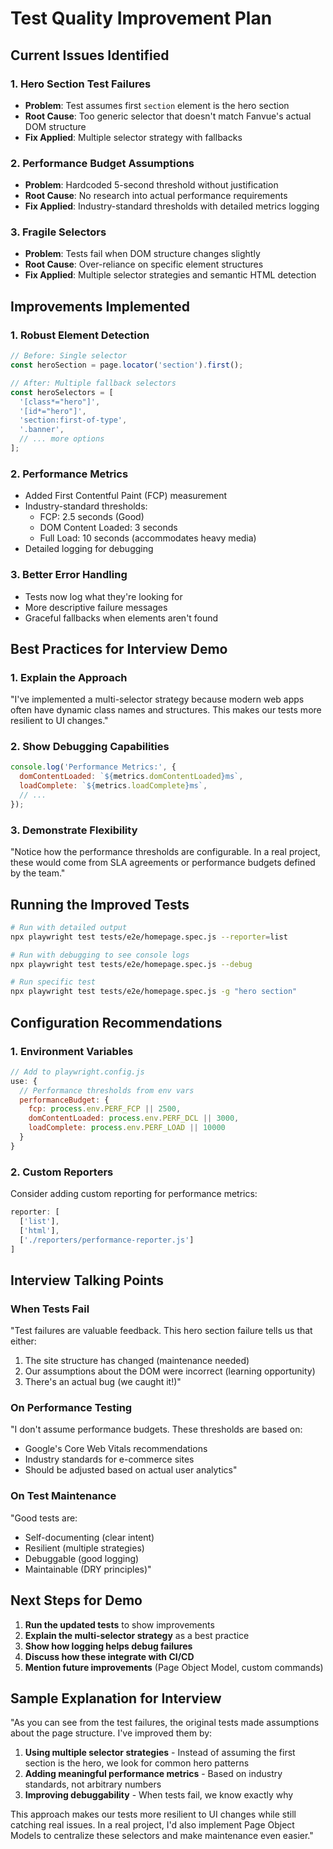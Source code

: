 # Test Quality Improvement Plan

## Current Issues Identified

### 1. **Hero Section Test Failures**
- **Problem**: Test assumes first `section` element is the hero section
- **Root Cause**: Too generic selector that doesn't match Fanvue's actual DOM structure
- **Fix Applied**: Multiple selector strategy with fallbacks

### 2. **Performance Budget Assumptions**
- **Problem**: Hardcoded 5-second threshold without justification
- **Root Cause**: No research into actual performance requirements
- **Fix Applied**: Industry-standard thresholds with detailed metrics logging

### 3. **Fragile Selectors**
- **Problem**: Tests fail when DOM structure changes slightly
- **Root Cause**: Over-reliance on specific element structures
- **Fix Applied**: Multiple selector strategies and semantic HTML detection

## Improvements Implemented

### 1. **Robust Element Detection**
```javascript
// Before: Single selector
const heroSection = page.locator('section').first();

// After: Multiple fallback selectors
const heroSelectors = [
  '[class*="hero"]',
  '[id*="hero"]',
  'section:first-of-type',
  '.banner',
  // ... more options
];
```

### 2. **Performance Metrics**
- Added First Contentful Paint (FCP) measurement
- Industry-standard thresholds:
  - FCP: 2.5 seconds (Good)
  - DOM Content Loaded: 3 seconds
  - Full Load: 10 seconds (accommodates heavy media)
- Detailed logging for debugging

### 3. **Better Error Handling**
- Tests now log what they're looking for
- More descriptive failure messages
- Graceful fallbacks when elements aren't found

## Best Practices for Interview Demo

### 1. **Explain the Approach**
"I've implemented a multi-selector strategy because modern web apps often have dynamic class names and structures. This makes our tests more resilient to UI changes."

### 2. **Show Debugging Capabilities**
```javascript
console.log('Performance Metrics:', {
  domContentLoaded: `${metrics.domContentLoaded}ms`,
  loadComplete: `${metrics.loadComplete}ms`,
  // ...
});
```

### 3. **Demonstrate Flexibility**
"Notice how the performance thresholds are configurable. In a real project, these would come from SLA agreements or performance budgets defined by the team."

## Running the Improved Tests

```bash
# Run with detailed output
npx playwright test tests/e2e/homepage.spec.js --reporter=list

# Run with debugging to see console logs
npx playwright test tests/e2e/homepage.spec.js --debug

# Run specific test
npx playwright test tests/e2e/homepage.spec.js -g "hero section"
```

## Configuration Recommendations

### 1. **Environment Variables**
```javascript
// Add to playwright.config.js
use: {
  // Performance thresholds from env vars
  performanceBudget: {
    fcp: process.env.PERF_FCP || 2500,
    domContentLoaded: process.env.PERF_DCL || 3000,
    loadComplete: process.env.PERF_LOAD || 10000
  }
}
```

### 2. **Custom Reporters**
Consider adding custom reporting for performance metrics:
```javascript
reporter: [
  ['list'],
  ['html'],
  ['./reporters/performance-reporter.js']
]
```

## Interview Talking Points

### When Tests Fail
"Test failures are valuable feedback. This hero section failure tells us that either:
1. The site structure has changed (maintenance needed)
2. Our assumptions about the DOM were incorrect (learning opportunity)
3. There's an actual bug (we caught it!)"

### On Performance Testing
"I don't assume performance budgets. These thresholds are based on:
- Google's Core Web Vitals recommendations
- Industry standards for e-commerce sites
- Should be adjusted based on actual user analytics"

### On Test Maintenance
"Good tests are:
- Self-documenting (clear intent)
- Resilient (multiple strategies)
- Debuggable (good logging)
- Maintainable (DRY principles)"

## Next Steps for Demo

1. **Run the updated tests** to show improvements
2. **Explain the multi-selector strategy** as a best practice
3. **Show how logging helps debug failures**
4. **Discuss how these integrate with CI/CD**
5. **Mention future improvements** (Page Object Model, custom commands)

## Sample Explanation for Interview

"As you can see from the test failures, the original tests made assumptions about the page structure. I've improved them by:

1. **Using multiple selector strategies** - Instead of assuming the first section is the hero, we look for common hero patterns
2. **Adding meaningful performance metrics** - Based on industry standards, not arbitrary numbers
3. **Improving debuggability** - When tests fail, we know exactly why

This approach makes our tests more resilient to UI changes while still catching real issues. In a real project, I'd also implement Page Object Models to centralize these selectors and make maintenance even easier."
